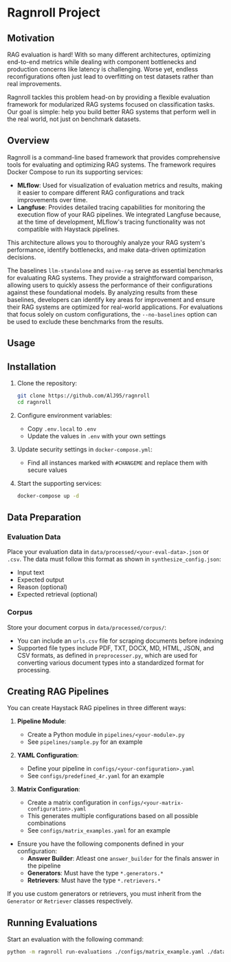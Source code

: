 # Ragnroll Project

## Motivation
RAG evaluation is hard! With so many different architectures, optimizing end-to-end metrics while dealing with component bottlenecks and production concerns like latency is challenging. Worse yet, endless reconfigurations often just lead to overfitting on test datasets rather than real improvements.

Ragnroll tackles this problem head-on by providing a flexible evaluation framework for modularized RAG systems focused on classification tasks. Our goal is simple: help you build better RAG systems that perform well in the real world, not just on benchmark datasets.

## Overview
Ragnroll is a command-line based framework that provides comprehensive tools for evaluating and optimizing RAG systems. The framework requires Docker Compose to run its supporting services:

- **MLflow**: Used for visualization of evaluation metrics and results, making it easier to compare different RAG configurations and track improvements over time.
- **Langfuse**: Provides detailed tracing capabilities for monitoring the execution flow of your RAG pipelines. We integrated Langfuse because, at the time of development, MLflow's tracing functionality was not compatible with Haystack pipelines.

This architecture allows you to thoroughly analyze your RAG system's performance, identify bottlenecks, and make data-driven optimization decisions.

The baselines `llm-standalone` and `naive-rag` serve as essential benchmarks for evaluating RAG systems. They provide a straightforward comparison, allowing users to quickly assess the performance of their configurations against these foundational models. By analyzing results from these baselines, developers can identify key areas for improvement and ensure their RAG systems are optimized for real-world applications. For evaluations that focus solely on custom configurations, the `--no-baselines` option can be used to exclude these benchmarks from the results.

## Usage
## Installation

1. Clone the repository:
   ```bash
   git clone https://github.com/AlJ95/ragnroll
   cd ragnroll
   ```

2. Configure environment variables:
   - Copy `.env.local` to `.env`
   - Update the values in `.env` with your own settings

3. Update security settings in `docker-compose.yml`:
   - Find all instances marked with `#CHANGEME` and replace them with secure values

4. Start the supporting services:
   ```bash
   docker-compose up -d
   ```

## Data Preparation

### Evaluation Data
Place your evaluation data in `data/processed/<your-eval-data>.json` or `.csv`. The data must follow this format as shown in `synthesize_config.json`:
- Input text
- Expected output
- Reason (optional)
- Expected retrieval (optional)

### Corpus
Store your document corpus in `data/processed/corpus/`:
- You can include an `urls.csv` file for scraping documents before indexing
- Supported file types include PDF, TXT, DOCX, MD, HTML, JSON, and CSV formats, as defined in `preprocesser.py`, which are used for converting various document types into a standardized format for processing.

## Creating RAG Pipelines

You can create Haystack RAG pipelines in three different ways:

1. **Pipeline Module**:
   - Create a Python module in `pipelines/<your-module>.py`
   - See `pipelines/sample.py` for an example

2. **YAML Configuration**:
   - Define your pipeline in `configs/<your-configuration>.yaml`
   - See `configs/predefined_4r.yaml` for an example

3. **Matrix Configuration**:
   - Create a matrix configuration in `configs/<your-matrix-configuration>.yaml`
   - This generates multiple configurations based on all possible combinations
   - See `configs/matrix_examples.yaml` for an example

- Ensure you have the following components defined in your configuration:
  - **Answer Builder**: Atleast one `answer_builder` for the finals answer in the pipeline
  - **Generators**: Must have the type `*.generators.*`
  - **Retrievers**: Must have the type `*.retrievers.*`
  
If you use custom generators or retrievers, you must inherit from the `Generator` or `Retriever` classes respectively.


## Running Evaluations

Start an evaluation with the following command:

```bash
python -m ragnroll run-evaluations ./configs/matrix_example.yaml ./data/processed/synthetic_rag_evaluation.json ./data/processed/corpus ./output.csv --no-baselines
```
